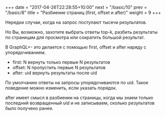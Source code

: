 +++
date =  "2017-04-26T22:28:55+10:00"
next = "/basic/10"
prev = "/basic/8"
title = "Разбиение страниц (first, offset и after)"
weight = 9
+++

Нередки случаи, когда на запрос поступают тысячи результатов.

Но Вы, возможно, захотите выбрать  ответы top-k, разбить результаты по страницам для просмотра или сократить большой результат.

В GraphQL+- это делается с помощью first, offset и after наряду с упорядочиванием.

- first: N вернуть только первые  N результатов
- offset: N пропустить первые N результатов
- after: uid вернуть результаты после uid

По умолчанию ответы на запросы упорядочиваются по uid. Такое поведение можно изменить, если указать порядок.

after имеет смысл в разбиении на страницы, когда мы знаем только последний возвращенный uid и не записываем, сколько результатов было получено ранее.